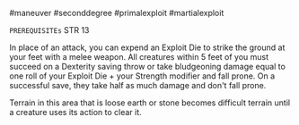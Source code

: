 #maneuver #seconddegree #primalexploit #martialexploit 

`PREREQUISITEs`
STR 13

In place of an attack, you can expend an Exploit Die to strike the ground at your feet with a melee weapon. All creatures within 5 feet of you must succeed on a Dexterity saving throw or take bludgeoning damage equal to one roll of your Exploit Die + your Strength modifier and fall prone. On a successful save, they take half as much damage and don't fall prone. 

Terrain in this area that is loose earth or stone becomes difficult terrain until a creature uses its action to clear it.